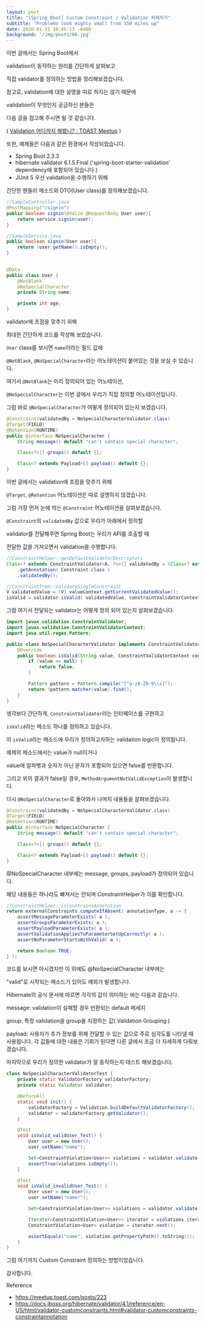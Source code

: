 ```yaml
---
layout: post
title: "[Spring Boot] Custom Constraint / Validation 파헤치기"
subtitle: "Problems look mighty small from 150 miles up"
date: 2020-01-31 10:45:13 -0400
background: '/img/posts/06.jpg'
---
```


이번 글에서는 Spring Boot에서

validation이 동작하는 원리를 간단하게 살펴보고

직접 validator를 정의하는 방법을 정리해보겠습니다.

 

참고로, validation에 대한 설명을 따로 하지는 않기 때문에

validation이 무엇인지 궁금하신 분들은

다음 글을 참고해 주시면 될 것 같습니다.

( [Validation 어디까지 해봤니? : TOAST Meetup](https://meetup.toast.com/posts/223) )

 

또한, 예제들은 다음과 같은 환경에서 작성되었습니다.

- Spring Boot 2.3.3
- hibernate validator 6.1.5.Final 
('spring-boot-starter-validation' dependency에 포함되어 있습니다.)
- JUnit 5
우선 validation을 수행하기 위해

간단한 핸들러 메소드와 DTO(User class)를 정의해보겠습니다.

 
```java
//SampleController.java
@PostMapping("/signin")
public boolean signin(@Valid @RequestBody User user){
    return service.signin(user);
}

//SampleService.java
public boolean signin(User user){
    return !user.getName().isEmpty();
}
 

@Data
public class User {
    @NotBlank
    @NoSpecialCharacter
    private String name;

    private int age;
}
```

validator에 초점을 맞추기 위해

최대한 간단하게 코드를 작성해 보았습니다.

 

`User` class를 보시면 `name`이라는 필드 값에

`@NotBlank`, `@NoSpecialCharacter`라는 어노테이션이 붙어있는 것을 보실 수 있습니다.

 

여기서 `@NotBlank`는 미리 정의되어 있는 어노테이션,

`@NoSpecialCharacter`는 이번 글에서 우리가 직접 정의할 어노테이션입니다.

 

그럼 바로 `@NoSpecialCharacter`가 어떻게 정의되어 있는지 보겠습니다.

 
```java
@Constraint(validatedBy = NoSpecialCharacterValidator.class)
@Target(FIELD)
@Retention(RUNTIME)
public @interface NoSpecialCharacter {
    String message() default "can't contain special character";

    Class<?>[] groups() default {};

    Class<? extends Payload>[] payload() default {};
}
```
 

이번 글에서는 validation에 초점을 맞추기 위해

`@Target`, `@Retention` 어노테이션은 따로 설명하지 않겠습니다.

 

그럼 가장 먼저 눈에 띄는 `@Constraint` 어노테이션을 살펴보겠습니다.

 

`@Constraint`의 `validatedBy` 값으로 우리가 아래에서 정의할

validator를 전달해주면 Spring Boot는 우리가 API를 호출할 때

전달한 값을 가져오면서 validation을 수행합니다.

 
```java
//ConstraintHelper::getDefaultValidatorDescriptors
Class<? extends ConstraintValidator<A, ?>>[] validatedBy = (Class<? extends ConstraintValidator<A, ?>>[]) annotationType
	.getAnnotation( Constraint.class )
	.validatedBy();

//ConstraintTree::validateSingleConstraint
V validatedValue = (V) valueContext.getCurrentValidatedValue();
isValid = validator.isValid( validatedValue, constraintValidatorContext );
```
 

그럼 여기서 전달되는 validator는 어떻게 정의 되어 있는지 살펴보겠습니다.

 
```java
import javax.validation.ConstraintValidator;
import javax.validation.ConstraintValidatorContext;
import java.util.regex.Pattern;

public class NoSpecialCharacterValidator implements ConstraintValidator<NoSpecialCharacter, String> {
    @Override
    public boolean isValid(String value, ConstraintValidatorContext context) {
        if (value == null) {
            return false;
        }

        Pattern pattern = Pattern.compile("[^a-zA-Z0-9\\s]");
        return !pattern.matcher(value).find();
    }
}
```
 

생각보다 간단하게, `ConstraintValidator`라는 인터페이스를 구현하고

`isValid`라는 메소드 하나를 정의하고 있습니다.

 

이 `isValid`라는 메소드에 우리가 정의하고자하는 validation logic이 정의됩니다.

예제의 메소드에서는 value가 null이거나

value에 알파벳과 숫자가 아닌 문자가 포함되어 있으면 false를 반환합니다.

 

그리고 위의 결과가 false일 경우, `MethodArgumentNotValidException`이 발생합니다.

 

다시 `@NoSpecialCharacter`로 돌아와서 나머지 내용들을 살펴보겠습니다.

 
```java
@Constraint(validatedBy = NoSpecialCharacterValidator.class)
@Target(FIELD)
@Retention(RUNTIME)
public @interface NoSpecialCharacter {
    String message() default "can't contain special character";

    Class<?>[] groups() default {};

    Class<? extends Payload>[] payload() default {};
}
```
 

@NoSpecialCharacter 내부에는 message, groups, payload가 정의되어 있습니다.

해당 내용들은 하나라도 빠져서는 안되며 ConstraintHelper가 이를 확인합니다.

 
```java
//ConstraintHelper::isConstraintAnnotation
return externalConstraints.computeIfAbsent( annotationType, a -> {
	assertMessageParameterExists( a );
	assertGroupsParameterExists( a );
	assertPayloadParameterExists( a );
	assertValidationAppliesToParameterSetUpCorrectly( a );
	assertNoParameterStartsWithValid( a );

	return Boolean.TRUE;
} );
```

코드를 보시면 아시겠지만 이 외에도 @NoSpecialCharacter 내부에는

"valid"로 시작되는 메소드가 있어도 예외가 발생합니다.

 

Hibernate의 공식 문서에 따르면 각각의 값이 의미하는 바는 다음과 같습니다.

message: validation이 실패할 경우 반환되는 default 메세지

group: 특정 validation을 group을 지정하는 값( Validation Grouping )

payload: 사용자가 추가 정보를 위해 전달할 수 있는 값으로 주로 심각도를 나타낼 때 사용됩니다.
각 값들에 대한 내용은 기회가 된다면 다른 글에서 조금 더 자세하게 다뤄보겠습니다.

 

마지막으로 우리가 정의한 validator가 잘 동작하는지 테스트 해보겠습니다.

 
```java
class NoSpecialCharacterValidatorTest {
    private static ValidatorFactory validatorFactory;
    private static Validator validator;

    @BeforeAll
    static void init() {
        validatorFactory = Validation.buildDefaultValidatorFactory();
        validator = validatorFactory.getValidator();
    }

    @Test
    void isValid_validUser_Test() {
        User user = new User();
        user.setName("name");

        Set<ConstraintViolation<User>> violations = validator.validate(user);
        assertTrue(violations.isEmpty());
    }

    @Test
    void isValid_invalidUser_Test() {
        User user = new User();
        user.setName("name!");

        Set<ConstraintViolation<User>> violations = validator.validate(user);

        Iterator<ConstraintViolation<User>> iterator = violations.iterator();
        ConstraintViolation<User> violation = iterator.next();

        assertEquals("name", violation.getPropertyPath().toString());
    }
}
```

그럼 여기까지 Custom Constraint 정의하는 방법이었습니다.

 

감사합니다.

Reference
- https://meetup.toast.com/posts/223
- https://docs.jboss.org/hibernate/validator/4.1/reference/en-US/html/validator-customconstraints.html#validator-customconstraints-constraintannotation

